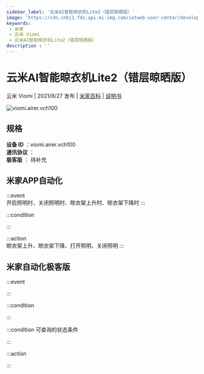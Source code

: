 ```yaml
---
sidebar_label: '云米AI智能晾衣机Lite2（错层晾晒版）'
image: 'https://cdn.cnbj1.fds.api.mi-img.com/iotweb-user-center/developer_1679047958941CIUrlSzv.png?GalaxyAccessKeyId=AKVGLQWBOVIRQ3XLEW&Expires=9223372036854775807&Signature=CA5VbIPYiiJynycmYyRz42Ur5mk='
keywords: 
 - 米家
 - 云米 Viomi
 - 云米AI智能晾衣机Lite2（错层晾晒版）
description : ''
---
```

# 云米AI智能晾衣机Lite2（错层晾晒版）

云米 Viomi | 2021/8/27 发布 | [米家百科](https://home.mi.com/webapp/content/baike/product/index.html?model=viomi.airer.vch100) | [说明书](https://home.mi.com/views/introduction.html?model=viomi.airer.vch100&region=cn)

![viomi.airer.vch100](https://cdn.cnbj1.fds.api.mi-img.com/iotweb-user-center/developer_1679047958941CIUrlSzv.png?GalaxyAccessKeyId=AKVGLQWBOVIRQ3XLEW&Expires=9223372036854775807&Signature=CA5VbIPYiiJynycmYyRz42Ur5mk=)

## 规格  
> 
**设备 ID** ：viomi.airer.vch100  
**通讯协议** ：  
**极客版**  ： 待补充 


## 米家APP自动化  

:::event  
开启照明时、关闭照明时、晾衣架上升时、晾衣架下降时
:::

:::condition  

:::

:::action   
晾衣架上升、晾衣架下降、打开照明、关闭照明
:::

## 米家自动化极客版  

:::event  

:::

:::condition  

:::

:::condition 可查询的状态条件  

:::

:::action  

:::

        

